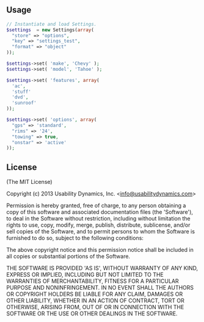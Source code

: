 ## Usage

```php
// Instantiate and load Settings.
$settings  = new Settings(array(
  "store" => "options",
  "key" => "settings_test",
  "format" => "object"
));

$settings->set( 'make', 'Chevy' );
$settings->set( 'model', 'Tahoe' );

$settings->set( 'features', array(
  'ac',
  'stuff'
  'dvd',
  'sunroof'
));

$settings->set( 'options', array(
  "gps" => 'standard',
  "rims" => '24',
  "towing" => true,
  "onstar" => 'active'
));
```

## License

(The MIT License)

Copyright (c) 2013 Usability Dynamics, Inc. &lt;info@usabilitydynamics.com&gt;

Permission is hereby granted, free of charge, to any person obtaining
a copy of this software and associated documentation files (the
'Software'), to deal in the Software without restriction, including
without limitation the rights to use, copy, modify, merge, publish,
distribute, sublicense, and/or sell copies of the Software, and to
permit persons to whom the Software is furnished to do so, subject to
the following conditions:

The above copyright notice and this permission notice shall be
included in all copies or substantial portions of the Software.

THE SOFTWARE IS PROVIDED 'AS IS', WITHOUT WARRANTY OF ANY KIND,
EXPRESS OR IMPLIED, INCLUDING BUT NOT LIMITED TO THE WARRANTIES OF
MERCHANTABILITY, FITNESS FOR A PARTICULAR PURPOSE AND NONINFRINGEMENT.
IN NO EVENT SHALL THE AUTHORS OR COPYRIGHT HOLDERS BE LIABLE FOR ANY
CLAIM, DAMAGES OR OTHER LIABILITY, WHETHER IN AN ACTION OF CONTRACT,
TORT OR OTHERWISE, ARISING FROM, OUT OF OR IN CONNECTION WITH THE
SOFTWARE OR THE USE OR OTHER DEALINGS IN THE SOFTWARE.
